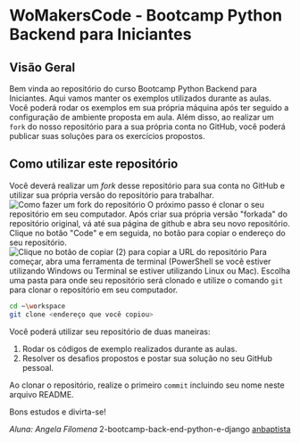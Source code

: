 # WoMakersCode - Bootcamp Python Backend para Iniciantes

## Visão Geral
Bem vinda ao repositório do curso Bootcamp Python Backend para Iniciantes.
Aqui vamos manter os exemplos utilizados durante as aulas.
Você poderá rodar os exemplos em sua própria máquina após ter seguido a configuração de ambiente proposta em aula.
Além disso, ao realizar um `fork` do nosso repositório para a sua própria conta no GitHub, você poderá publicar suas soluções para os exercícios propostos.

## Como utilizar este repositório
Você deverá realizar um _fork_ desse repositório para sua conta no GitHub e utilizar sua própria versão do repositório para trabalhar.
![Como fazer um fork do repositório](imagens/fork.png "Como fazer um fork do repositório")
O próximo passo é clonar o seu repositório em seu computador.
Após criar sua própria versão "forkada" do repositório original, vá até sua página de github e abra seu novo repositório.
Clique no botão "Code" e em seguida, no botão para copiar o endereço do seu repositório.
![Clique no botão de copiar (2) para copiar a URL do repositório](imagens/clone.png "Clonando o seu repositório para seu computador")
Para começar, abra uma ferramenta de terminal (PowerShell se você estiver utilizando Windows ou Terminal se estiver utilizando Linux ou Mac). Escolha uma pasta para onde seu repositório será clonado e utilize o comando `git` para clonar o repositório em seu computador.

``` bash
cd ~\workspace
git clone <endereço que você copiou>
```

Você poderá utilizar seu repositório de duas maneiras:

1. Rodar os códigos de exemplo realizados durante as aulas.
2. Resolver os desafios propostos e postar sua solução no seu GitHub pessoal.

Ao clonar o repositório, realize o primeiro `commit` incluindo seu nome neste arquivo README.

Bons estudos e divirta-se!

_Aluna: Angela Filomena_ 2-bootcamp-back-end-python-e-django [anbaptista](https://github.com/anbaptista/)
